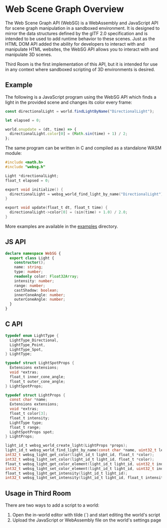 # Web Scene Graph Overview

The Web Scene Graph API (WebSG) is a WebAssembly and JavaScript API for scene graph manipulation in a sandboxed environment. It is designed to mirror the data structures defined by the glTF 2.0 specification and is intended to be used to add runtime behavior to these scenes. Just as the HTML DOM API added the ability for developers to interact with and manipulate HTML websites, the WebSG API allows you to interact with and manipulate 3D scenes.

Third Room is the first implementation of this API, but it is intended for use in any context where sandboxed scripting of 3D environments is desired.

## Example

The following is a JavaScript program using the WebSG API which finds a light in the provided scene and changes its color every frame:

```js
const directionalLight = world.findLightByName("DirectionalLight");

let elapsed = 0;

world.onupdate = (dt, time) => {
  directionalLight.color[0] = (Math.sin(time) + 1) / 2;
};
```

The same program can be written in C and compiled as a standalone WASM module:

```c
#include <math.h>
#include "websg.h"

Light *directionalLight;
float_t elapsed = 0;

export void initialize() {
  directionalLight = websg_world_find_light_by_name("DirectionalLight");
}

export void update(float_t dt, float_t time) {
  directionalLight->color[0] = (sin(time) + 1.0) / 2.0;
}
```

More examples are available in the [examples](https://github.com/matrix-org/thirdroom/tree/main/examples/) directory.

## JS API

```ts
declare namespace WebSG {
  export class Light {
    constructor();
    name: string;
    type: number;
    readonly color: Float32Array;
    intensity: number;
    range: number;
    castShadow: boolean;
    innerConeAngle: number;
    outerConeAngle: number;
  }
}
```

## C API

```c
typedef enum LightType {
  LightType_Directional,
  LightType_Point,
  LightType_Spot,
} LightType;

typedef struct LightSpotProps {
  Extensions extensions;
  void *extras;
  float_t inner_cone_angle;
  float_t outer_cone_angle;
} LightSpotProps;

typedef struct LightProps {
  const char *name;
  Extensions extensions;
  void *extras;
  float_t color[3];
  float_t intensity;
  LightType type;
  float_t range;
  LightSpotProps spot;
} LightProps;

light_id_t websg_world_create_light(LightProps *props);
light_id_t websg_world_find_light_by_name(const char *name, uint32_t length);
int32_t websg_light_get_color(light_id_t light_id, float_t *color);
int32_t websg_light_set_color(light_id_t light_id, float_t *color);
float_t websg_light_get_color_element(light_id_t light_id, uint32_t index);
int32_t websg_light_set_color_element(light_id_t light_id, uint32_t index, float value);
float_t websg_light_get_intensity(light_id_t light_id);
int32_t websg_light_set_intensity(light_id_t light_id, float_t intensity);
```

## Usage in Third Room

There are two ways to add a script to a world:

1. Open the in-world editor with tilde (`) and start editing the world's script
2. Upload the JavaScript or WebAssembly file on the world's settings page
